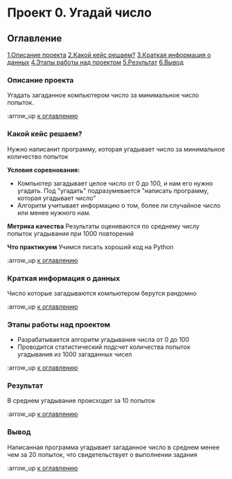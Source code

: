 # Проект 0. Угадай число

## Оглавление
[1.Описание проекта](https://github.com/Shvedov58/Homework/blob/main/prodject_0/README.md#Описание-проекта)
[2.Какой кейс решаем?](https://github.com/Shvedov58/Homework/blob/main/prodject_0/README.md#Какой-кейс-решаем)
[3.Краткая информация о данных](https://github.com/Shvedov58/Homework/blob/main/prodject_0/README.md#Краткая-информация-о-данных)
[4.Этапы работы над проектом](https://github.com/Shvedov58/Homework/blob/main/prodject_0/README.md#Этапы-работы-над-проектом)
[5.Результат](https://github.com/Shvedov58/Homework/blob/main/prodject_0/README.md#Результат)
[6.Вывод](https://github.com/Shvedov58/Homework/blob/main/prodject_0/README.md#Вывод)

### Описание проекта
Угадать загаданное компьютером число за минимальное число попыток.

:arrow_up [к оглавлению](https://github.com/Shvedov58/Homework/blob/main/prodject_0/README.md#Оглавление)

### Какой кейс решаем?
Нужно написанит программу, которая угадывает число за минимальное количество попыток

**Условия соревнования:**
- Компьютер загадывает целое число от 0 до 100, и нам его нужно угадать. Под "угадать" подразумевается "написать программу, которая угадывает число"
- Алгоритм учитывает информацию о том, более ли случайное число или менее нужного нам.

**Метрика качества**
Результаты оцениваются по среднему числу попыток угадывания при 1000 повторений

**Что практикуем**
Учимся писать хороший код на Python

:arrow_up [к оглавлению](https://github.com/Shvedov58/Homework/blob/main/prodject_0/README.md#Оглавление)

### Краткая информация о данных
Число которые загадываются компьютером берутся рандомно

:arrow_up [к оглавлению](https://github.com/Shvedov58/Homework/blob/main/prodject_0/README.md#Оглавление)

### Этапы работы над проектом
- Разрабатывается алгоритм угадывания числа от 0 до 100
- Проводится статистический подсчет количества попыток угадывания из 1000 загаданных чисел

:arrow_up [к оглавлению](https://github.com/Shvedov58/Homework/blob/main/prodject_0/README.md#Оглавление)

### Результат
В среднем угадывание происходит за 10 попыток 

:arrow_up [к оглавлению](https://github.com/Shvedov58/Homework/blob/main/prodject_0/README.md#Оглавление)

### Вывод
Написанная программа угадывает загаданное число в среднем менее чем за 20 попыток, что свидетельствует о выполнении задания

:arrow_up [к оглавлению](https://github.com/Shvedov58/Homework/blob/main/prodject_0/README.md#Оглавление)